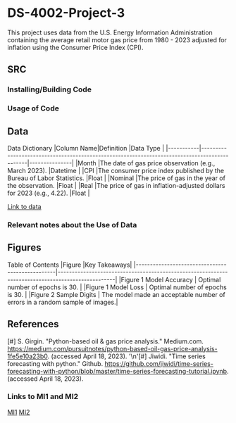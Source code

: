 # DS-4002-Project-3
This project uses data from the U.S. Energy Information Administration containing the average retail motor gas price from 1980 - 2023 adjusted for inflation using the Consumer Price Index (CPI). 

## SRC
### Installing/Building Code


### Usage of Code


## Data
Data Dictionary
|Column Name|Definition                                                                                    |Data Type      | 
|-----------|----------------------------------------------------------------------------------------------|---------------|
|Month |The date of gas price observation (e.g., March 2023).                             |Datetime        |
|CPI |The consumer price index published by the Bureau of Labor Statistics.    |Float        |
|Nominal      |The price of gas in the year of the observation.  |Float      |
|Real      |The price of gas in inflation-adjusted dollars for 2023 (e.g., 4.22).     |Float         |

[Link to data](https://github.com/avneetch/DS-4002-Project-3/blob/3715b5e2e6df349ab240e39c4735fe80adb80e76/Data/real_gas.csv)


### Relevant notes about the Use of Data

## Figures
Table of Contents
|Figure     |Key Takeaways| 
|-------------------------------------------------|--------------------------------------------------------------------------------------------------|
|Figure 1 Model Accuracy                   | Optimal number of epochs is 30. |
|Figure 1 Model Loss                  | Optimal number of epochs is 30. |
|Figure 2 Sample Digits | The model made an acceptable number of errors in a random sample of images.|

## References
[#] S. Girgin. "Python-based oil & gas price analysis." Medium.com. https://medium.com/pursuitnotes/python-based-oil-gas-price-analysis-1fe5e10a23b0. (accessed April 18, 2023).
'\n'[#] Jiwidi. "Time series forecasting with python." Github. https://github.com/jiwidi/time-series-forecasting-with-python/blob/master/time-series-forecasting-tutorial.ipynb. (accessed April 18, 2023).


### Links to MI1 and MI2
[MI1](https://docs.google.com/document/d/16KW47FVTcNRLVW94Ycd_IxVnLPN2BU77JGky71UFqJQ/edit?usp=share_link)
[MI2](https://docs.google.com/document/d/1_ug_r5ILIBxlOvBHoCTClUHNrOUrktU2ir1bjQX7YkU/edit?usp=share_link)

